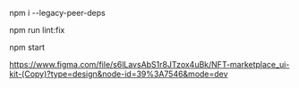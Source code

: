<!-- Установка нод -->
npm i --legacy-peer-deps

<!-- проверка lint -->
npm run lint:fix

<!-- Запуск -->
npm start

<!-- Figma -->
https://www.figma.com/file/s6lLavsAbS1r8JTzox4uBk/NFT-marketplace_ui-kit-(Copy)?type=design&node-id=39%3A7546&mode=dev
